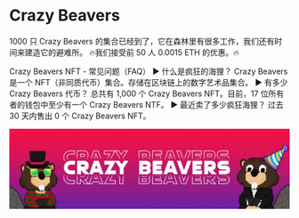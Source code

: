 # Crazy Beavers

1000 只 Crazy Beavers 的集合已经到了，它在森林里有很多工作，我们还有时间来建造它的避难所。 🔥我们接受前 50 人 0.0015 ETH 的优惠。🔥

Crazy Beavers NFT - 常见问题（FAQ）
▶ 什么是疯狂的海狸？
Crazy Beavers 是一个 NFT（非同质代币）集合。存储在区块链上的数字艺术品集合。
▶ 有多少 Crazy Beavers 代币？
总共有 1,000 个 Crazy Beavers NFT。目前，17 位所有者的钱包中至少有一个 Crazy Beavers NTF。
▶ 最近卖了多少疯狂海狸？
过去 30 天内售出 0 个 Crazy Beavers NFT。

![NFT](unnamed.jpg)


